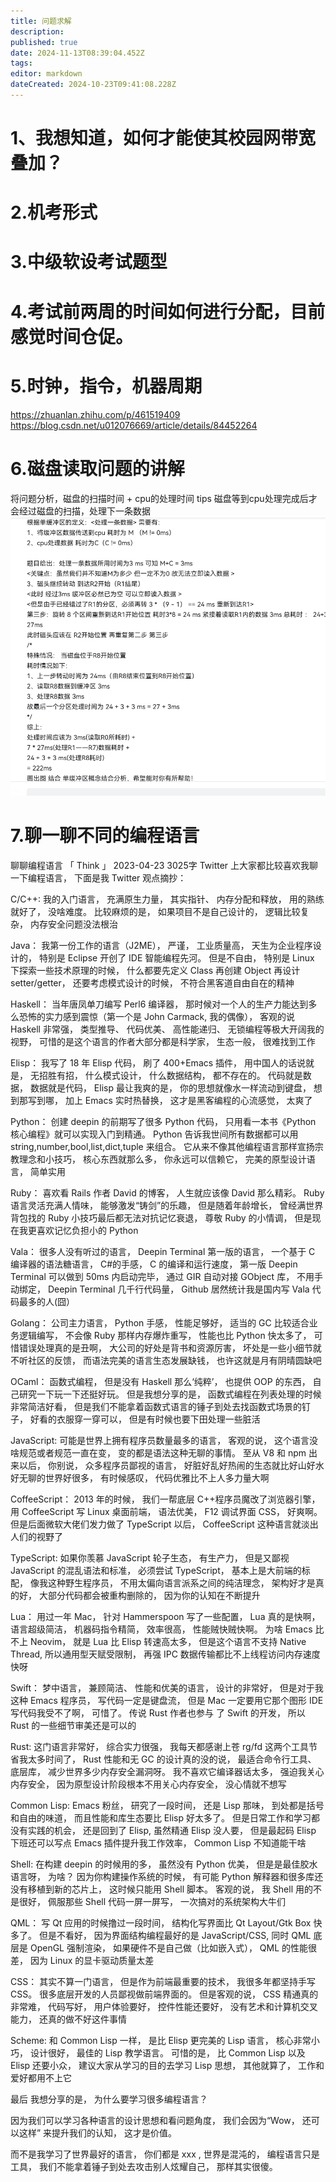 ```yaml
---
title: 问题求解
description: 
published: true
date: 2024-11-13T08:39:04.452Z
tags: 
editor: markdown
dateCreated: 2024-10-23T09:41:08.228Z
---
```


# 1、我想知道，如何才能使其校园网带宽叠加？
# 2.机考形式
# 3.中级软设考试题型
# 4.考试前两周的时间如何进行分配，目前感觉时间仓促。
# 5.时钟，指令，机器周期
https://zhuanlan.zhihu.com/p/461519409
https://blog.csdn.net/u012076669/article/details/84452264

# 6.磁盘读取问题的讲解
将问题分析，磁盘的扫描时间 + cpu的处理时间
tips
磁盘等到cpu处理完成后才会经过磁盘的扫描，处理下一条数据
![5a033a9a609202ba16bef9d02917241.png](/pictures/image/5a033a9a609202ba16bef9d02917241.png)
# 7.聊一聊不同的编程语言
聊聊编程语言
「
Think
」
2023-04-23 3025字
Twitter 上大家都比较喜欢我聊一下编程语言， 下面是我 Twitter 观点摘抄：

C/C++: 我的入门语言， 充满原生力量， 其实指针、 内存分配和释放， 用的熟练就好了， 没啥难度。 比较麻烦的是， 如果项目不是自己设计的， 逻辑比较复杂， 内存安全问题没法根治

Java： 我第一份工作的语言（J2ME）， 严谨， 工业质量高， 天生为企业程序设计的， 特别是 Eclipse 开创了 IDE 智能编程先河。 但是不自由， 特别是 Linux 下探索一些技术原理的时候， 什么都要先定义 Class 再创建 Object 再设计 setter/getter， 还要考虑模式设计的时候， 不符合黑客道自由自在的精神

Haskell： 当年唐凤单刀编写 Perl6 编译器， 那时候对一个人的生产力能达到多么恐怖的实力感到震惊（第一个是 John Carmack, 我的偶像）， 客观的说 Haskell 非常强， 类型推导、 代码优美、 高性能递归、 无锁编程等极大开阔我的视野， 可惜的是这个语言的作者大部分都是科学家， 生态一般， 很难找到工作

Elisp： 我写了 18 年 Elisp 代码， 刷了 400+Emacs 插件， 用中国人的话说就是， 无招胜有招， 什么模式设计， 什么数据结构， 都不存在的。 代码就是数据， 数据就是代码， Elisp 最让我爽的是， 你的思想就像水一样流动到键盘， 想到那写到哪， 加上 Emacs 实时热替换， 这才是黑客编程的心流感觉， 太爽了

Python： 创建 deepin 的前期写了很多 Python 代码， 只用看一本书《Python 核心编程》就可以实现入门到精通。 Python 告诉我世间所有数据都可以用 string,number,bool,list,dict,tuple 来组合。 它从来不像其他编程语言那样宣扬宗教理念和小技巧， 核心东西就那么多， 你永远可以信赖它， 完美的原型设计语言， 简单实用

Ruby： 喜欢看 Rails 作者 David 的博客， 人生就应该像 David 那么精彩。 Ruby 语言灵活充满人情味， 能够激发“铸剑”的乐趣， 但是随着年龄增长， 曾经满世界背包找的 Ruby 小技巧最后都无法对抗记忆衰退， 尊敬 Ruby 的小情调， 但是现在我更喜欢记忆负担小的 Python

Vala： 很多人没有听过的语言， Deepin Terminal 第一版的语言， 一个基于 C 编译器的语法糖语言， C#的手感， C 的编译和运行速度， 第一版 Deepin Terminal 可以做到 50ms 内启动完毕， 通过 GIR 自动对接 GObject 库， 不用手动绑定， Deepin Terminal 几千行代码量， Github 居然统计我是国内写 Vala 代码最多的人(囧）

Golang： 公司主力语言， Python 手感， 性能足够好， 适当的 GC 比较适合业务逻辑编写， 不会像 Ruby 那样内存爆炸重写， 性能也比 Python 快太多了， 可惜错误处理真的是丑啊， 大公司的好处是背书和资源厉害， 坏处是一些小细节就不听社区的反馈， 而语法完美的语言生态发展缺钱， 也许这就是月有阴晴圆缺吧

OCaml： 函数式编程， 但是没有 Haskell 那么‘纯粹’， 也提供 OOP 的东西， 自己研究一下玩一下还挺好玩。 但是我想分享的是， 函数式编程在列表处理的时候非常简洁好看， 但是我们不能拿着函数式语言的锤子到处去找函数式场景的钉子， 好看的衣服穿一穿可以， 但是有时候也要下田处理一些脏活

JavaScript: 可能是世界上拥有程序员数量最多的语言， 客观的说， 这个语言没啥规范或者规范一直在变， 变的都是语法这种无聊的事情。 至从 V8 和 npm 出来以后， 你别说， 众多程序员鄙视的语言， 好脏好乱好热闹的生态就比好山好水好无聊的世界好很多， 有时候感叹， 代码优雅比不上人多力量大啊

CoffeeScript： 2013 年的时候， 我们一帮底层 C++程序员魔改了浏览器引擎， 用 CoffeeScript 写 Linux 桌面前端， 语法优美， F12 调试界面 CSS， 好爽啊。 但是后面微软大佬们发力做了 TypeScript 以后， CoffeeScript 这种语言就淡出人们的视野了

TypeScript: 如果你羡慕 JavaScript 轮子生态， 有生产力， 但是又鄙视 JavaScript 的混乱语法和标准， 必须尝试 TypeScript， 基本上是大前端的标配， 像我这种野生程序员， 不用太偏向语言派系之间的纯洁理念， 架构好才是真的好， 大部分代码都会被重构删除的， 因为你的认知在不断提升

Lua： 用过一年 Mac， 针对 Hammerspoon 写了一些配置， Lua 真的是快啊， 语言超级简洁， 机器码指令精简， 效率很高， 性能贼快贼快啊。 为啥 Emacs 比不上 Neovim， 就是 Lua 比 Elisp 转速高太多， 但是这个语言不支持 Native Thread, 所以通用型天赋受限制， 再强 IPC 数据传输都比不上线程访问内存速度快呀

Swift： 梦中语言， 兼顾简洁、 性能和优美的语言， 设计的非常好， 但是对于我这种 Emacs 程序员， 写代码一定是键盘流， 但是 Mac 一定要用它那个图形 IDE 写代码我受不了啊， 可惜了。 传说 Rust 作者也参与 了 Swift 的开发， 所以 Rust 的一些细节审美还是可以的

Rust: 这门语言非常好， 综合实力很强， 我每天都感谢上苍 rg/fd 这两个工具节省我太多时间了， Rust 性能和无 GC 的设计真的没的说， 最适合命令行工具、 底层库， 减少世界多少内存安全漏洞呀。 我不喜欢它编译器话太多， 强迫我关心内存安全， 因为原型设计阶段根本不用关心内存安全， 没心情就不想写

Common Lisp: Emacs 粉丝， 研究了一段时间， 还是 Lisp 那味， 到处都是括号和自由的味道， 而且性能和库生态要比 Elisp 好太多了。 但是日常工作和学习都没有实践的机会， 还是回到了 Elisp, 虽然精通 Elisp 没人要， 但是最起码 Elisp 下班还可以写点 Emacs 插件提升我工作效率， Common Lisp 不知道能干啥

Shell: 在构建 deepin 的时候用的多， 虽然没有 Python 优美， 但是是最佳胶水语言呀， 为啥？ 因为你构建操作系统的时候， 有可能 Python 解释器和很多库还没有移植到新的芯片上， 这时候只能用 Shell 脚本。 客观的说， 我 Shell 用的不是很好， 佩服那些 Shell 代码一屏一屏写， 一次搞对的系统架构大牛们

QML： 写 Qt 应用的时候撸过一段时间， 结构化写界面比 Qt Layout/Gtk Box 快多了。 但是不看好， 因为界面结构编程最好的是 JavaScript/CSS, 同时 QML 底层是 OpenGL 强制渲染， 如果硬件不是自己做（比如嵌入式）， QML 的性能很差， 因为 Linux 的显卡驱动质量太差

CSS： 其实不算一门语言， 但是作为前端最重要的技术， 我很多年都坚持手写 CSS。 很多底层开发的人员鄙视做前端界面的。 但是客观的说， CSS 精通真的非常难， 代码写好， 用户体验要好， 控件性能还要好， 没有艺术和计算机交叉能力， 还真的做不好这件事情

Scheme: 和 Common Lisp 一样， 是比 Elisp 更完美的 Lisp 语言， 核心非常小巧， 设计很好， 最佳的 Lisp 教学语言。 可惜的是， 比 Common Lisp 以及 Elisp 还要小众， 建议大家从学习的目的去学习 Lisp 思想， 其他就算了， 工作和爱好都用不上它

最后
我想分享的是， 为什么要学习很多编程语言？

因为我们可以学习各种语言的设计思想和看问题角度， 我们会因为“Wow， 还可以这样” 来提升我们的认知， 这才是价值。

而不是我学习了世界最好的语言， 你们都是 xxx , 世界是混沌的， 编程语言只是工具， 我们不能拿着锤子到处去攻击别人炫耀自己， 那样其实很傻。